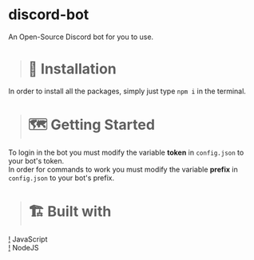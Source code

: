 # discord-bot
An Open-Source Discord bot for you to use.

> # 💾 Installation
In order to install all the packages, simply just type `npm i` in the terminal.

> # 🗺️ Getting Started
To login in the bot you must modify the variable **token** in `config.json` to your bot's token. <br>
In order for commands to work you must modify the variable **prefix** in `config.json` to your bot's prefix.

> # 🏗️ Built with
[!](https://raw.githubusercontent.com/github/explore/80688e429a7d4ef2fca1e82350fe8e3517d3494d/topics/javascript/javascript.png) JavaScript <br>
[!](https://raw.githubusercontent.com/github/explore/80688e429a7d4ef2fca1e82350fe8e3517d3494d/topics/nodejs/nodejs.png) NodeJS
